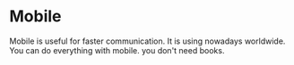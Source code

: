 # Mobile
Mobile is useful for faster communication. It is using nowadays worldwide. You can do everything with mobile. you don't need books.
